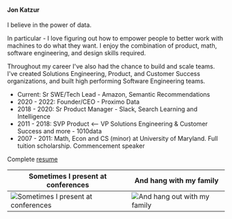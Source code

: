 #### Jon Katzur
I believe in the power of data.

In particular - I love figuring out how to empower people to better work with machines to do what they want. I enjoy the combination of product, math, software engineering, and design skills required. 

Throughout my career I've also had the chance to build and scale teams. I've created Solutions Engineering, Product, and Customer Success organizations, and built high performing Software Engineering teams. 

* Current: Sr SWE/Tech Lead - Amazon, Semantic Recommendations
* 2020 - 2022: Founder/CEO - Proximo Data
* 2018 - 2020: Sr Product Manager - Slack, Search Learning and Intelligence
* 2011 - 2018: SVP Product <-- VP Solutions Engineering & Customer Success and more - 1010data
* 2007 - 2011: Math, Econ and CS (minor) at University of Maryland. Full tuition scholarship. Commencement speaker

Complete [resume](/resume.md)

Sometimes I present at conferences | And hang with my family
---- | ----
![Sometimes I present at conferences](/images/presenting-1010-user-conference.png) | ![And hang out with my family](/images/family-pic.jpeg)